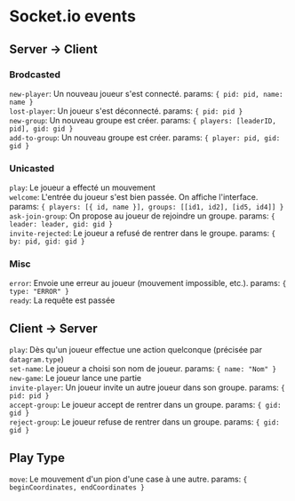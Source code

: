 # Socket.io events
## Server -> Client
### Brodcasted

`new-player`:		Un nouveau joueur s'est connecté. params: `{ pid: pid, name: name }`  
`lost-player`:		Un joueur s'est déconnecté. params: `{ pid: pid }`  
`new-group`:		Un nouveau groupe est créer. params: `{ players: [leaderID, pid], gid: gid }`  
`add-to-group`:		Un nouveau groupe est créer. params: `{ player: pid, gid: gid }`  

### Unicasted
`play`:			Le joueur a effecté un mouvement  
`welcome`:		L'entrée du joueur s'est bien passée. On affiche l'interface. params: `{ players: [{ id, name }], groups: [[id1, id2], [id5, id4]] }`  
`ask-join-group`:	On propose au joueur de rejoindre un groupe. params: `{ leader: leader, gid: gid }`  
`invite-rejected`:	Le joueur a refusé de rentrer dans le groupe. params: `{ by: pid, gid: gid }`  

### Misc
`error`:		Envoie une erreur au joueur (mouvement impossible, etc.). params: `{ type: "ERROR" }`  
`ready`:		La requête est passée  

## Client -> Server
`play`: 		Dès qu'un joueur effectue une action quelconque (précisée par `datagram.type`)  
`set-name`:		Le joueur a choisi son nom de joueur. params: `{ name: "Nom" }`  
`new-game`:		Le joueur lance une partie  
`invite-player`:	Un joueur invite un autre joueur dans son groupe. params: `{ pid: pid }`  
`accept-group`:		Le joueur accept de rentrer dans un groupe. params: `{ gid: gid }`  
`reject-group`:		Le joueur refuse de rentrer dans un groupe. params: `{ gid: gid }`  

## Play Type
`move`:		Le mouvement d'un pion d'une case à une autre. params: `{ beginCoordinates, endCoordinates }`  
